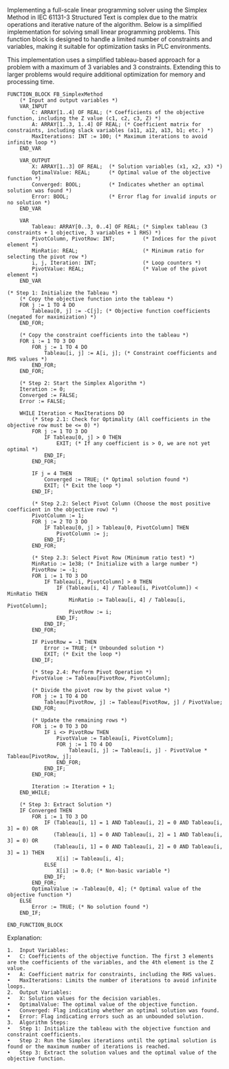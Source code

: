 Implementing a full-scale linear programming solver using the Simplex Method in IEC 61131-3 Structured Text is complex due to the matrix operations and iterative nature of the algorithm. Below is a simplified implementation for solving small linear programming problems. This function block is designed to handle a limited number of constraints and variables, making it suitable for optimization tasks in PLC environments.

This implementation uses a simplified tableau-based approach for a problem with a maximum of 3 variables and 3 constraints. Extending this to larger problems would require additional optimization for memory and processing time.
```
FUNCTION_BLOCK FB_SimplexMethod
    (* Input and output variables *)
    VAR_INPUT
        C: ARRAY[1..4] OF REAL; (* Coefficients of the objective function, including the Z value (c1, c2, c3, Z) *)
        A: ARRAY[1..3, 1..4] OF REAL; (* Coefficient matrix for constraints, including slack variables (a11, a12, a13, b1; etc.) *)
        MaxIterations: INT := 100; (* Maximum iterations to avoid infinite loop *)
    END_VAR

    VAR_OUTPUT
        X: ARRAY[1..3] OF REAL;  (* Solution variables (x1, x2, x3) *)
        OptimalValue: REAL;      (* Optimal value of the objective function *)
        Converged: BOOL;         (* Indicates whether an optimal solution was found *)
        Error: BOOL;             (* Error flag for invalid inputs or no solution *)
    END_VAR

    VAR
        Tableau: ARRAY[0..3, 0..4] OF REAL; (* Simplex tableau (3 constraints + 1 objective, 3 variables + 1 RHS) *)
        PivotColumn, PivotRow: INT;         (* Indices for the pivot element *)
        MinRatio: REAL;                     (* Minimum ratio for selecting the pivot row *)
        i, j, Iteration: INT;               (* Loop counters *)
        PivotValue: REAL;                   (* Value of the pivot element *)
    END_VAR

(* Step 1: Initialize the Tableau *)
    (* Copy the objective function into the tableau *)
    FOR j := 1 TO 4 DO
        Tableau[0, j] := -C[j]; (* Objective function coefficients (negated for maximization) *)
    END_FOR;

    (* Copy the constraint coefficients into the tableau *)
    FOR i := 1 TO 3 DO
        FOR j := 1 TO 4 DO
            Tableau[i, j] := A[i, j]; (* Constraint coefficients and RHS values *)
        END_FOR;
    END_FOR;

    (* Step 2: Start the Simplex Algorithm *)
    Iteration := 0;
    Converged := FALSE;
    Error := FALSE;

    WHILE Iteration < MaxIterations DO
        (* Step 2.1: Check for Optimality (All coefficients in the objective row must be <= 0) *)
        FOR j := 1 TO 3 DO
            IF Tableau[0, j] > 0 THEN
                EXIT; (* If any coefficient is > 0, we are not yet optimal *)
            END_IF;
        END_FOR;

        IF j = 4 THEN
            Converged := TRUE; (* Optimal solution found *)
            EXIT; (* Exit the loop *)
        END_IF;

        (* Step 2.2: Select Pivot Column (Choose the most positive coefficient in the objective row) *)
        PivotColumn := 1;
        FOR j := 2 TO 3 DO
            IF Tableau[0, j] > Tableau[0, PivotColumn] THEN
                PivotColumn := j;
            END_IF;
        END_FOR;

        (* Step 2.3: Select Pivot Row (Minimum ratio test) *)
        MinRatio := 1e38; (* Initialize with a large number *)
        PivotRow := -1;
        FOR i := 1 TO 3 DO
            IF Tableau[i, PivotColumn] > 0 THEN
                IF (Tableau[i, 4] / Tableau[i, PivotColumn]) < MinRatio THEN
                    MinRatio := Tableau[i, 4] / Tableau[i, PivotColumn];
                    PivotRow := i;
                END_IF;
            END_IF;
        END_FOR;

        IF PivotRow = -1 THEN
            Error := TRUE; (* Unbounded solution *)
            EXIT; (* Exit the loop *)
        END_IF;

        (* Step 2.4: Perform Pivot Operation *)
        PivotValue := Tableau[PivotRow, PivotColumn];

        (* Divide the pivot row by the pivot value *)
        FOR j := 1 TO 4 DO
            Tableau[PivotRow, j] := Tableau[PivotRow, j] / PivotValue;
        END_FOR;

        (* Update the remaining rows *)
        FOR i := 0 TO 3 DO
            IF i <> PivotRow THEN
                PivotValue := Tableau[i, PivotColumn];
                FOR j := 1 TO 4 DO
                    Tableau[i, j] := Tableau[i, j] - PivotValue * Tableau[PivotRow, j];
                END_FOR;
            END_IF;
        END_FOR;

        Iteration := Iteration + 1;
    END_WHILE;

    (* Step 3: Extract Solution *)
    IF Converged THEN
        FOR i := 1 TO 3 DO
            IF (Tableau[i, 1] = 1 AND Tableau[i, 2] = 0 AND Tableau[i, 3] = 0) OR
               (Tableau[i, 1] = 0 AND Tableau[i, 2] = 1 AND Tableau[i, 3] = 0) OR
               (Tableau[i, 1] = 0 AND Tableau[i, 2] = 0 AND Tableau[i, 3] = 1) THEN
                X[i] := Tableau[i, 4];
            ELSE
                X[i] := 0.0; (* Non-basic variable *)
            END_IF;
        END_FOR;
        OptimalValue := -Tableau[0, 4]; (* Optimal value of the objective function *)
    ELSE
        Error := TRUE; (* No solution found *)
    END_IF;

END_FUNCTION_BLOCK
```

Explanation:

	1.	Input Variables:
	•	C: Coefficients of the objective function. The first 3 elements are the coefficients of the variables, and the 4th element is the Z value.
	•	A: Coefficient matrix for constraints, including the RHS values.
	•	MaxIterations: Limits the number of iterations to avoid infinite loops.
	2.	Output Variables:
	•	X: Solution values for the decision variables.
	•	OptimalValue: The optimal value of the objective function.
	•	Converged: Flag indicating whether an optimal solution was found.
	•	Error: Flag indicating errors such as an unbounded solution.
	3.	Algorithm Steps:
	•	Step 1: Initialize the tableau with the objective function and constraint coefficients.
	•	Step 2: Run the Simplex iterations until the optimal solution is found or the maximum number of iterations is reached.
	•	Step 3: Extract the solution values and the optimal value of the objective function.
